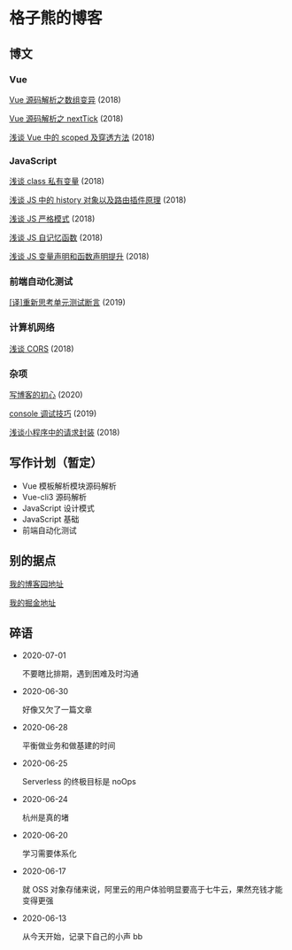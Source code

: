 # 格子熊的博客

## 博文

### Vue

[Vue 源码解析之数组变异](https://github.com/KarthusLorin/blog/issues/10) (2018)

[Vue 源码解析之 nextTick](https://github.com/KarthusLorin/blog/issues/9) (2018)

[浅谈 Vue 中的 scoped 及穿透方法](https://github.com/KarthusLorin/blog/issues/3) (2018)

### JavaScript

[浅谈 class 私有变量](https://github.com/KarthusLorin/blog/issues/11) (2018)

[浅谈 JS 中的 history 对象以及路由插件原理](https://github.com/KarthusLorin/blog/issues/6) (2018)

[浅谈 JS 严格模式](https://github.com/KarthusLorin/blog/issues/5) (2018)

[浅谈 JS 自记忆函数](https://github.com/KarthusLorin/blog/issues/4) (2018)

[浅谈 JS 变量声明和函数声明提升](https://github.com/KarthusLorin/blog/issues/2) (2018)

### 前端自动化测试

[[译]重新思考单元测试断言](https://github.com/KarthusLorin/blog/issues/12) (2019)

### 计算机网络

[浅谈 CORS](https://github.com/KarthusLorin/blog/issues/7) (2018)

### 杂项

[写博客的初心](https://github.com/KarthusLorin/blog/issues/1) (2020)

[console 调试技巧](https://github.com/KarthusLorin/blog/issues/13) (2019)

[浅谈小程序中的请求封装](https://github.com/KarthusLorin/blog/issues/8) (2018)

## 写作计划（暂定）

- Vue 模板解析模块源码解析
- Vue-cli3 源码解析
- JavaScript 设计模式
- JavaScript 基础
- 前端自动化测试

## 别的据点

[我的博客园地址](https://www.cnblogs.com/karthuslorin/)

[我的掘金地址](https://juejin.im/user/5977438551882548c8364bb4/posts)

## 碎语

- 2020-07-01

  不要瞎比排期，遇到困难及时沟通

- 2020-06-30

  好像又欠了一篇文章

- 2020-06-28

  平衡做业务和做基建的时间

- 2020-06-25

  Serverless 的终极目标是 noOps

- 2020-06-24

  杭州是真的堵

- 2020-06-20

  学习需要体系化

- 2020-06-17

  就 OSS 对象存储来说，阿里云的用户体验明显要高于七牛云，果然充钱才能变得更强

- 2020-06-13 

  从今天开始，记录下自己的小声 bb